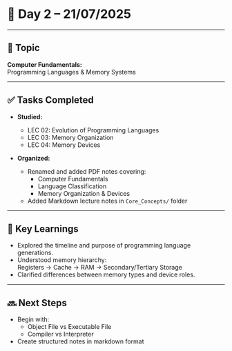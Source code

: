 # 📅 Day 2 – 21/07/2025
---
## 📘 Topic
**Computer Fundamentals:**  
Programming Languages & Memory Systems

---

## ✅ Tasks Completed

- **Studied:**
  - LEC 02: Evolution of Programming Languages
  - LEC 03: Memory Organization
  - LEC 04: Memory Devices

- **Organized:**
  - Renamed and added PDF notes covering:
    - Computer Fundamentals
    - Language Classification
    - Memory Organization & Devices
  - Added Markdown lecture notes in `Core_Concepts/` folder

---

## 🧠 Key Learnings

- Explored the timeline and purpose of programming language generations.
- Understood memory hierarchy:  
  Registers → Cache → RAM → Secondary/Tertiary Storage
- Clarified differences between memory types and device roles.

---

## 🔜 Next Steps

- Begin with:
  - Object File vs Executable File
  - Compiler vs Interpreter
- Create structured notes in markdown format
